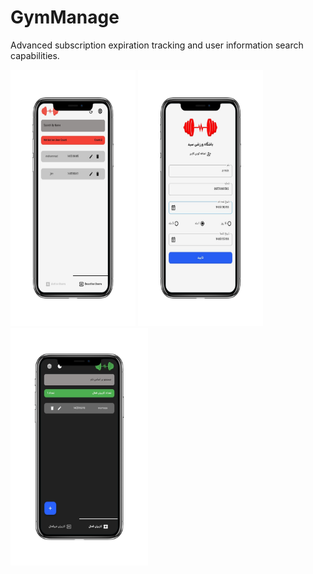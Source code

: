 # GymManage
Advanced subscription expiration tracking and user information search capabilities.
<p align="left"> <img src="https://github.com/ise-yed/GymManage/blob/main/assets/screenshots/home_english_lightmode-iPhone%20X.png"width="200" height="410" />
<img src="https://github.com/ise-yed/GymManage/blob/main/assets/screenshots/add_edit-iPhone%20X.png"width="200" height="410" /><img src="https://github.com/ise-yed/GymManage/blob/main/assets/screenshots/home_darkmode-iPhone%20X.png" width="220" height="380"/>
